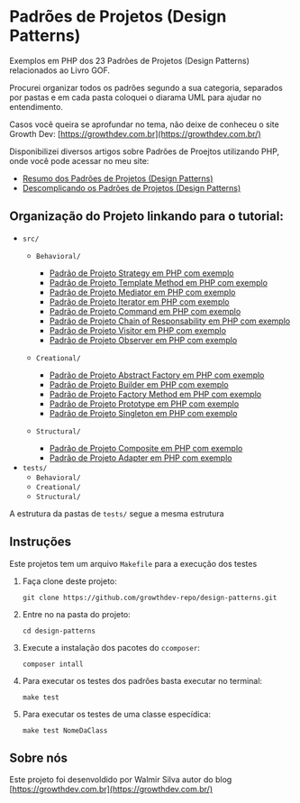 # Padrões de Projetos (Design Patterns)

Exemplos em PHP dos 23 Padrões de Projetos (Design Patterns) relacionados ao Livro GOF.

Procurei organizar todos os padrões segundo a sua categoria, separados por pastas e em cada pasta coloquei o diarama UML para ajudar no entendimento.

Casos você queira se aprofundar no tema, não deixe  de conheceu o site Growth Dev:
[https://growthdev.com.br](https://growthdev.com.br/)

Disponibilizei diversos artigos sobre Padrões de Proejtos utilizando PHP, onde você pode acessar no meu site: 
- [Resumo dos Padrões de Projetos (Design Patterns)](https://growthdev.com.br/design-pattern/resumo-dos-padroes-de-projetos-design-patterns/)
- [Descomplicando os Padrões de Projetos (Design Patterns)](https://growthdev.com.br/design-pattern/descomplicando-os-padroes-de-projetos-design-patterns/)



## Organização do Projeto linkando para o tutorial:

- `src/`
    - `Behavioral/`
        - [Padrão de Projeto Strategy em PHP com exemplo](https://growthdev.com.br/design-pattern/padrao-de-projeto-strategy-em-php-com-exemplo/)
        - [Padrão de Projeto Template Method em PHP com exemplo](https://growthdev.com.br/design-pattern/padrao-de-projeto-template-method-em-php-com-exemplo/)
        - [Padrão de Projeto Mediator em PHP com exemplo](https://growthdev.com.br/design-pattern/padrao-de-projeto-mediator-em-php-com-exemplo/)
        - [Padrão de Projeto Iterator em PHP com exemplo](https://growthdev.com.br/design-pattern/padrao-de-projeto-iterator-em-php-com-exemplo/)
        - [Padrão de Projeto Command em PHP com exemplo](https://growthdev.com.br/design-pattern/padrao-de-projeto-command-em-php-com-exemplo/)
        - [Padrão de Projeto Chain of Responsability em PHP com exemplo](https://growthdev.com.br/design-pattern/padrao-de-projeto-chain-of-responsability-em-php-com-exemplo/)
        - [Padrão de Projeto Visitor em PHP com exemplo](https://growthdev.com.br/design-pattern/padrao-de-projeto-visitor-em-php-com-exemplo/)
        - [Padrão de Projeto Observer em PHP com exemplo](https://growthdev.com.br/design-pattern/padrao-de-projeto-observer-em-php-com-exemplo/)

    - `Creational/`

        - [Padrão de Projeto Abstract Factory em PHP com exemplo](https://growthdev.com.br/design-pattern/padrao-de-projeto-abstract-factory-em-php-com-exemplo/)
        - [Padrão de Projeto Builder em PHP com exemplo](https://growthdev.com.br/design-pattern/padrao-de-projeto-builder-em-php-com-exemplo/)
        - [Padrão de Projeto Factory Method em PHP com exemplo](https://growthdev.com.br/design-pattern/padrao-de-projeto-factory-method-em-php-com-exemplo/)
        - [Padrão de Projeto Prototype em PHP com exemplo](https://growthdev.com.br/design-pattern/padrao-de-projeto-prototype-em-php-com-exemplo/)
        - [Padrão de Projeto Singleton em PHP com exemplo](https://growthdev.com.br/design-pattern/padrao-de-projeto-singleton-em-php-com-exemplo/)
        
    - `Structural/`
        - [Padrão de Projeto Composite em PHP com exemplo](https://growthdev.com.br/design-pattern/padrao-de-projeto-composite-em-php-com-exemplo/)
        - [Padrão de Projeto Adapter em PHP com exemplo](https://growthdev.com.br/design-pattern/padrao-de-projeto-adapter-em-php-com-exemplo/)
- `tests/`
    - `Behavioral/`
    - `Creational/`
    - `Structural/`
    

A estrutura da pastas de `tests/` segue a mesma estrutura

## Instruções

Este projetos tem um arquivo `Makefile` para a execução dos testes

1. Faça clone deste projeto:

    `git clone https://github.com/growthdev-repo/design-patterns.git`

2. Entre no na pasta do projeto:

    `cd design-patterns`

3. Execute a instalação dos pacotes do `ccomposer`:

    `composer intall`

4. Para executar os testes dos padrões basta executar no terminal:

    `make test`

5. Para executar os testes de uma classe especídica:

    `make test NomeDaClass`
## Sobre nós

Este projeto foi desenvoldido por Walmir Silva autor do blog [https://growthdev.com.br](https://growthdev.com.br/)



